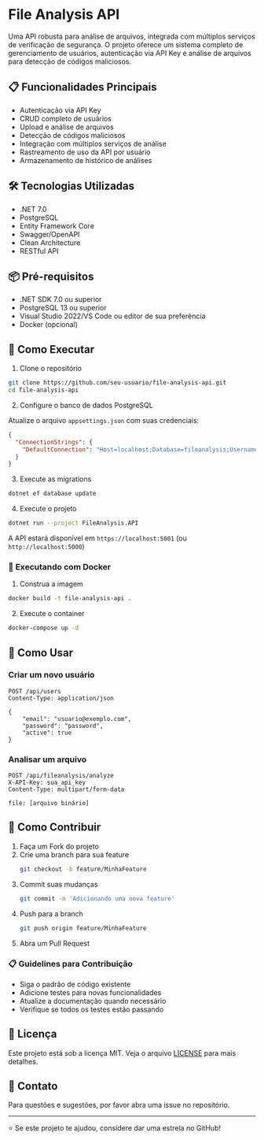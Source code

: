 # File Analysis API

Uma API robusta para análise de arquivos, integrada com múltiplos serviços de verificação de segurança. O projeto oferece um sistema completo de gerenciamento de usuários, autenticação via API Key e análise de arquivos para detecção de códigos maliciosos.

## 📋 Funcionalidades Principais

- Autenticação via API Key
- CRUD completo de usuários
- Upload e análise de arquivos
- Detecção de códigos maliciosos
- Integração com múltiplos serviços de análise
- Rastreamento de uso da API por usuário
- Armazenamento de histórico de análises

## 🛠️ Tecnologias Utilizadas

- .NET 7.0
- PostgreSQL
- Entity Framework Core
- Swagger/OpenAPI
- Clean Architecture
- RESTful API

## 📦 Pré-requisitos

- .NET SDK 7.0 ou superior
- PostgreSQL 13 ou superior
- Visual Studio 2022/VS Code ou editor de sua preferência
- Docker (opcional)

## 🚀 Como Executar

1. Clone o repositório
```bash
git clone https://github.com/seu-usuario/file-analysis-api.git
cd file-analysis-api
```

2. Configure o banco de dados PostgreSQL

Atualize o arquivo `appsettings.json` com suas credenciais:
```json
{
  "ConnectionStrings": {
    "DefaultConnection": "Host=localhost;Database=fileanalysis;Username=seu_usuario;Password=sua_senha"
  }
}
```

3. Execute as migrations
```bash
dotnet ef database update
```

4. Execute o projeto
```bash
dotnet run --project FileAnalysis.API
```

A API estará disponível em `https://localhost:5001` (ou `http://localhost:5000`)

### 🐳 Executando com Docker

1. Construa a imagem
```bash
docker build -t file-analysis-api .
```

2. Execute o container
```bash
docker-compose up -d
```

## 📝 Como Usar

### Criar um novo usuário

```http
POST /api/users
Content-Type: application/json

{
    "email": "usuario@exemplo.com",
    "password": "password",
    "active": true
}
```

### Analisar um arquivo

```http
POST /api/fileanalysis/analyze
X-API-Key: sua_api_key
Content-Type: multipart/form-data

file: [arquivo binário]
```

## 🤝 Como Contribuir

1. Faça um Fork do projeto
2. Crie uma branch para sua feature
   ```bash
   git checkout -b feature/MinhaFeature
   ```
3. Commit suas mudanças
   ```bash
   git commit -m 'Adicionando uma nova feature'
   ```
4. Push para a branch
   ```bash
   git push origin feature/MinhaFeature
   ```
5. Abra um Pull Request

### 📋 Guidelines para Contribuição

- Siga o padrão de código existente
- Adicione testes para novas funcionalidades
- Atualize a documentação quando necessário
- Verifique se todos os testes estão passando

## 📄 Licença

Este projeto está sob a licença MIT. Veja o arquivo [LICENSE](LICENSE) para mais detalhes.

## 📧 Contato

Para questões e sugestões, por favor abra uma issue no repositório.

---
⭐ Se este projeto te ajudou, considere dar uma estrela no GitHub!
